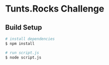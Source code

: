 # Tunts.Rocks Challenge

## Build Setup

```bash
# install dependencies
$ npm install

# run script.js
$ node script.js
```
